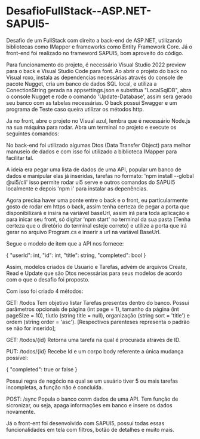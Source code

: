 # DesafioFullStack--ASP.NET-SAPUI5-
Desafio de um FullStack com direito a back-end de ASP.NET, utilizando bibliotecas como IMapper e frameworks como Entity Framework Core. Já o front-end foi realizado no frameword SAPUI5, bom aproveito do código.

Para funcionamento do projeto, é necessário Visual Studio 2022 preview para o back e Visual Studio Code para font. Ao abrir o projeto do back no Visual roxo, instala as dependencias necessárias através do console de pacote Nugget, cria um banco de dados SQL local, e utiliza a ConectionString gerada na appsettings.json e substitua "LocalSqlDB", abra o console Nugget e rode o comando 'Update-Database', assim sera gerado seu banco com as tabelas necessárias. O back possui Swagger e um programa de Teste caso queira utilizar os métodos http. 

Ja no front, abre o projeto no Visual azul, lembra que é necessário Node.js na sua máquina para rodar. Abra um terminal no projeto e execute os seguintes comandos: 

No back-end foi utilizado algumas Dtos (Data Transfer Object) para melhor manuseio de dados e com isso foi utilizado a biblioteca IMapper para facilitar tal.

A ideia era pegar uma lista de dados de uma API, popular um banco de dados e manipular elas já inseridas, tarefas no formato: 'npm install --global @ui5/cli' isso permite rodar ui5 serve e outros comandos do SAPUI5 localmente e depois 'npm i' para instalar as depenências.

Agora precisa haver uma ponte entre o back e o front, eu particularmente gosto de rodar em https o back, assim tenha certeza de pegar a porta que disponibilizará e insira na variável baseUrl, assim irá para toda aplicação e para inicar seu front, só digitar 'npm start' no terminal da sua pasta (Tenha certeza que o diretório do terminal esteje correto) e utilize a porta que irá gerar no arquivo Program.cs e inserir a url na variável BaseUrl.

Segue o modelo de item que a API nos fornece:

{
    "userId": int,
    "id": int,
    "title": string,
    "completed": bool
}

Assim, modelos criados de Usuario e Tarefas, advém de arquivos Create, Read e Update que são Dtos necessárias para seus modelos de acordo com o que o desafio foi proposto. 

Com isso foi criado 4 métodos:

GET: /todos
Tem objetivo listar Tarefas presentes dentro do banco. Possui parâmetros opcionais de página (int page = 1), tamanho da página (int pageSize = 10), tíutlo (string title = null), organização (string sort = 'title')  e ordem (string order = 'asc'). [Respectivos parenteses representa o padrão se não for inserido];

GET: /todos/{id}
Retorna uma tarefa na qual é procurada através de ID.

PUT: /todos/{id}
Recebe Id e um corpo body referente a única mudança possível:

{
  "completed": true or false
}

Possui regra de negócio na qual se um usuário tiver 5 ou mais tarefas incompletas, a função não é concluída.

POST: /sync
Popula o banco conm dados de uma API. Tem função de sicronizar, ou seja, apaga informações em banco e insere os dados novamente.


Já o front-ent foi desenvolvido com SAPUI5, possui todas essas funcionalidades em tela com filtros, botão de detalhes e muito mais.
